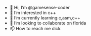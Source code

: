 - 👋 Hi, I’m @gamesense-coder
- 👀 I’m interested in c++
- 🌱 I’m currently learning c,asm,c++
- 💞️ I’m looking to collaborate on florida
- 📫 How to reach me dick

<!---
gamesense-coder/gamesense-coder is a ✨ special ✨ repository because its `README.md` (this file) appears on your GitHub profile.
You can click the Preview link to take a look at your changes.
--->
